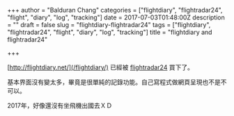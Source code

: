 +++
author = "Balduran Chang"
categories = ["flightdiary", "flightradar24", "flight", "diary", "log", "tracking"]
date = 2017-07-03T01:48:00Z
description = ""
draft = false
slug = "flightdiary-flightradar24"
tags = ["flightdiary", "flightradar24", "flight", "diary", "log", "tracking"]
title = "flightdiary and flightradar24"

+++


[http://flightdiary.net/](/flightdiary/) 已經被 [flightradar24](https://my.flightradar24.com) 買下了。

基本界面沒有變太多，畢竟是很單純的記錄功能。自己寫程式做網頁呈現也不是不可以。

2017年，好像還沒有坐飛機出國去ＸＤ

